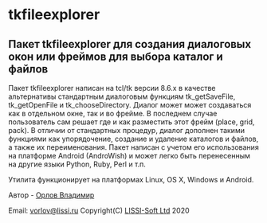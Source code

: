 # tkfileexplorer
Пакет tkfileexplorer для создания диалоговых окон или фреймов для выбора каталог и файлов
------

Пакет tkfileexplorer написан на tcl/tk версии 8.6.x в качестве альтернативы стандартным диалоговым
функциям tk_getSaveFile, tk_getOpenFile и tk_chooseDirectory. 
Диалог может может создаваться как в отдельном окне, так и во фрейме. В последнем случае
пользователь сам решает где и как разместить этот фрейм (place, grid, pack).
В отличии от стандартных процедур, диалог дополнен такими функциями как упорядочение, создание и
удаление каталогов и файлов, а также их переименования.
Пакет написан с учетом его использования на платформе Android (AndroWish) и может легко быть
перенесенным на другие языки Python, Ruby, Perl и т.п.

Утилита функционирует на платформах Linux, OS X, Windows и Android.

Автор - [Орлов Владимир](http://museum.lissi-crypto.ru/)

Email: vorlov@lissi.ru
Copyright(C) [LISSI-Soft Ltd](http://soft.lissi.ru) 2020
